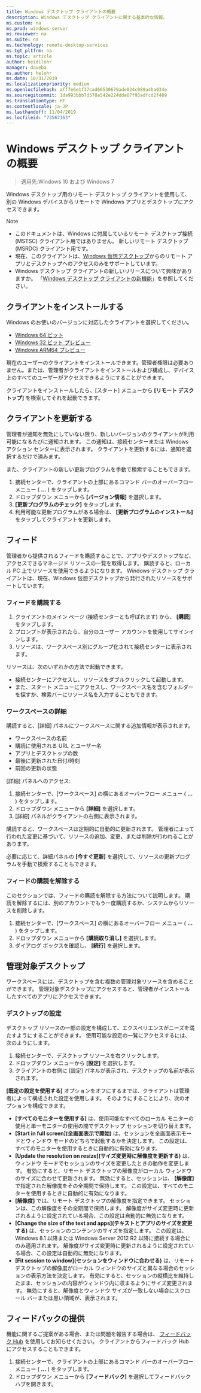 ```yaml
---
title: Windows デスクトップ クライアントの概要
description: Windows デスクトップ クライアントに関する基本的な情報。
ms.custom: na
ms.prod: windows-server
ms.reviewer: na
ms.suite: na
ms.technology: remote-desktop-services
ms.tgt_pltfrm: na
ms.topic: article
author: heidilohr
manager: daveba
ms.author: helohr
ms.date: 10/31/2019
ms.localizationpriority: medium
ms.openlocfilehash: aff7e6e1f37cad66530679ade024c089a4ba034e
ms.sourcegitcommit: 1da993bbb7d578a542e224dde07f93adfcd2f489
ms.translationtype: HT
ms.contentlocale: ja-JP
ms.lasthandoff: 11/04/2019
ms.locfileid: "73567163"
---
```

# <a name="get-started-with-the-windows-desktop-client"></a>Windows デスクトップ クライアントの概要

>適用先:Windows 10 および Windows 7

Windows デスクトップ用のリモート デスクトップ クライアントを使用して、別の Windows デバイスからリモートで Windows アプリとデスクトップにアクセスできます。

> [!NOTE]
> - このドキュメントは、Windows に付属しているリモート デスクトップ接続 (MSTSC) クライアント用ではありません。 新しいリモート デスクトップ (MSRDC) クライアント用です。
> - 現在、このクライアントは、[Windows 仮想デスクトップ](https://aka.ms/wvd)からのリモート アプリとデスクトップへのアクセスのみをサポートしています。
> - Windows デスクトップ クライアントの新しいリリースについて興味がありますか。 「[Windows デスクトップ クライアントの新機能](windowsdesktop-whatsnew.md)」を参照してください。

## <a name="install-the-client"></a>クライアントをインストールする

Windows のお使いのバージョンに対応したクライアントを選択してください。

- [Windows 64 ビット](https://go.microsoft.com/fwlink/?linkid=2068602)
- [Windows 32 ビット プレビュー](https://go.microsoft.com/fwlink/?linkid=2098960)
- [Windows ARM64 プレビュー](https://go.microsoft.com/fwlink/?linkid=2098961)

現在のユーザーのクライアントをインストールできます。管理者権限は必要ありません。または、管理者がクライアントをインストールおよび構成し、デバイス上のすべてのユーザーがアクセスできるようにすることができます。

クライアントをインストールしたら、[スタート] メニューから **[リモート デスクトップ]** を検索してそれを起動できます。

## <a name="update-the-client"></a>クライアントを更新する

管理者が通知を無効にしていない限り、新しいバージョンのクライアントが利用可能になるたびに通知されます。 この通知は、接続センターまたは Windows アクション センターに表示されます。 クライアントを更新するには、通知を選択するだけで済みます。

また、クライアントの新しい更新プログラムを手動で検索することもできます。

1. 接続センターで、クライアントの上部にあるコマンド バーのオーバーフロー メニュー ( **...** ) をタップします。
2. ドロップダウン メニューから **[バージョン情報]** を選択します。
3. **[更新プログラムのチェック]** をタップします。
4. 利用可能な更新プログラムがある場合は、 **[更新プログラムのインストール]** をタップしてクライアントを更新します。

## <a name="feeds"></a>フィード

管理者から提供されるフィードを購読することで、アプリやデスクトップなど、アクセスできるマネージド リソースの一覧を取得します。 購読すると、ローカル PC 上でリソースを使用できるようになります。 Windows デスクトップ クライアントは、現在、Windows 仮想デスクトップから発行されたリソースをサポートしています。

### <a name="subscribe-to-a-feed"></a>フィードを購読する

1. クライアントのメイン ページ (接続センターとも呼ばれます) から、 **[購読]** をタップします。
2. プロンプトが表示されたら、自分のユーザー アカウントを使用してサインインします。
3. リソースは、ワークスペース別にグループ化されて接続センターに表示されます。

リソースは、次のいずれかの方法で起動できます。

- 接続センターにアクセスし、リソースをダブルクリックして起動します。
- また、スタート メニューにアクセスし、ワークスペース名を含むフォルダーを探すか、検索バーにリソース名を入力することもできます。

### <a name="workspace-details"></a>ワークスペースの詳細

購読すると、[詳細] パネルにワークスペースに関する追加情報が表示されます。

- ワークスペースの名前
- 購読に使用される URL とユーザー名
- アプリとデスクトップの数
- 最後に更新された日付/時刻
- 前回の更新の状態

[詳細] パネルへのアクセス:

1. 接続センターで、[ワークスペース] の横にあるオーバーフロー メニュー ( **...** ) をタップします。
2. ドロップダウン メニューから **[詳細]** を選択します。
3. [詳細] パネルがクライアントの右側に表示されます。

購読すると、ワークスペースは定期的に自動的に更新されます。 管理者によって行われた変更に基づいて、リソースの追加、変更、または削除が行われることがあります。

必要に応じて、詳細パネルの **[今すぐ更新]** を選択して、リソースの更新プログラムを手動で検索することもできます。

### <a name="unsubscribe-from-a-feed"></a>フィードの購読を解除する

このセクションでは、フィードの購読を解除する方法について説明します。 購読を解除するには、別のアカウントでもう一度購読するか、システムからリソースを削除します。

1. 接続センターで、[ワークスペース] の横にあるオーバーフロー メニュー ( **...** ) をタップします。
2. ドロップダウン メニューから **[購読取り消し]** を選択します。
3. ダイアログ ボックスを確認し、 **[続行]** を選択します。

## <a name="managed-desktops"></a>管理対象デスクトップ

ワークスペースには、デスクトップを含む複数の管理対象リソースを含めることができます。 管理対象デスクトップにアクセスすると、管理者がインストールしたすべてのアプリにアクセスできます。

### <a name="desktop-settings"></a>デスクトップの設定

デスクトップ リソースの一部の設定を構成して、エクスペリエンスがニーズを満たすようにすることができます。 使用可能な設定の一覧にアクセスするには、次のようにします。

1. 接続センターで、デスクトップ リソースを右クリックします。
2. ドロップダウン メニューから **[設定]** を選択します。
3. クライアントの右側に [設定] パネルが表示され、デスクトップの名前が表示されます。

**[既定の設定を使用する]** オプションをオフにするまでは、クライアントは管理者によって構成された設定を使用します。 そのようにすることにより、次のオプションを構成できます。

- **[すべてのモニターを使用する]** は、使用可能なすべてのローカル モニターの使用と単一モニターの使用の間でデスクトップ セッションを切り替えます。
- **[Start in full screen]\(全画面表示で開始\)** は、セッションを全画面表示モードとウィンドウ モードのどちらで起動するかを決定します。 この設定は、すべてのモニターを使用するときに自動的に有効になります。
- **[Update the resolution on resize]\(サイズ変更時に解像度を更新する\)** は、ウィンドウ モードでセッションのサイズを変更したときの動作を変更します。 有効にすると、リモート デスクトップの解像度がローカル ウィンドウのサイズに合わせて更新されます。 無効にすると、セッションは、 **[解像度]** で指定された解像度をその全期間で保持します。 この設定は、すべてのモニターを使用するときに自動的に有効になります。
- **[解像度]** では、リモート デスクトップの解像度を指定できます。 セッションは、この解像度をその全期間で保持します。 解像度がサイズ変更時に更新されるように設定されている場合、この設定は自動的に無効になります。
- **[Change the size of the text and apps]\(テキストとアプリのサイズを変更する\)** は、セッションのコンテンツのサイズを指定します。 この設定は、Windows 8.1 以降または Windows Server 2012 R2 以降に接続する場合にのみ適用されます。 解像度がサイズ変更時に更新されるように設定されている場合、この設定は自動的に無効になります。
- **[Fit session to window]\(セッションをウィンドウに合わせる\)** は、リモート デスクトップの解像度がローカル ウィンドウのサイズと異なる場合のセッションの表示方法を決定します。 有効にすると、セッションの縦横比を維持したまま、セッションの内容がウィンドウ内に収まるようにサイズ変更されます。 無効にすると、解像度とウィンドウ サイズが一致しない場合にスクロール バーまたは黒い領域が、表示されます。

## <a name="provide-feedback"></a>フィードバックの提供

機能に関するご提案がある場合、または問題を報告する場合は、 [フィードバック Hub](feedback-hub://?tabid=2&contextid=883) を使用してお知らせください。 クライアントからフィードバック Hub にアクセスすることもできます。

1. 接続センターで、クライアントの上部にあるコマンド バーのオーバーフロー メニュー ( **...** ) をタップします。
2. ドロップダウン メニューから **[フィードバック]** を選択してフィードバック ハブを開きます。
